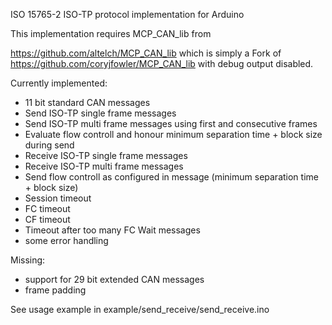 ISO 15765-2 ISO-TP protocol implementation for Arduino

This implementation requires MCP_CAN_lib from

https://github.com/altelch/MCP_CAN_lib which is simply a Fork of 
https://github.com/coryjfowler/MCP_CAN_lib with debug output disabled.

Currently implemented:

* 11 bit standard CAN messages
* Send ISO-TP single frame messages
* Send ISO-TP multi frame messages using first and consecutive frames
* Evaluate flow controll and honour minimum separation time + block size during send
* Receive ISO-TP single frame messages
* Receive ISO-TP multi frame messages
* Send flow controll as configured in message (minimum separation time + block size)
* Session timeout
* FC timeout
* CF timeout
* Timeout after too many FC Wait messages
* some error handling

Missing:

* support for 29 bit extended CAN messages
* frame padding

See usage example in example/send_receive/send_receive.ino
